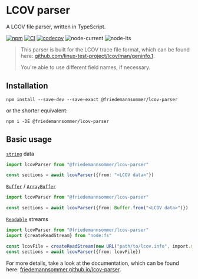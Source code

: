 # LCOV parser

A LCOV file parser, written in TypeScript.

[![npm](https://img.shields.io/npm/v/%40friedemannsommer%2Flcov-parser?style=flat&logo=npm)][npm]
[![CI](https://github.com/friedemannsommer/lcov-parser/actions/workflows/ci.yml/badge.svg?branch=main)](https://github.com/friedemannsommer/lcov-parser/actions/workflows/ci.yml)
[![codecov](https://codecov.io/gh/friedemannsommer/lcov-parser/graph/badge.svg?token=DXR26JEVQC)](https://codecov.io/gh/friedemannsommer/lcov-parser)
![node-current](https://img.shields.io/node/v/%40friedemannsommer%2Flcov-parser?style=flat&logo=nodedotjs)
![node-lts](https://img.shields.io/node/v-lts/%40friedemannsommer%2Flcov-parser?style=flat&logo=nodedotjs)

> This parser is built for the LCOV trace file format, which can be found
> here: [github.com/linux-test-project/lcov/man/geninfo.1][lcov-format].
>
> You're able to use different field names, if necessary.

## Installation

```shell
npm install --save-dev --save-exact @friedemannsommer/lcov-parser
```

or the shorter equivalent:

```shell
npm i -DE @friedemannsommer/lcov-parser
```

## Basic usage

[`string`][string-glossary] data

```typescript
import lcovParser from "@friedemannsommer/lcov-parser"

const sections = await lcovParser({from: "<LCOV data>"})
```

[`Buffer`][buffer-docs] / [`ArrayBuffer`][array-buffer-docs]

```typescript
import lcovParser from "@friedemannsommer/lcov-parser"

const sections = await lcovParser({from: Buffer.from("<LCOV data>")})
```

[`Readable`][readable-docs] streams

```typescript
import lcovParser from "@friedemannsommer/lcov-parser"
import {createReadStream} from "node:fs"

const lcovFile = createReadStream(new URL("path/to/lcov.info", import.meta.url))
const sections = await lcovParser({from: lcovFile})
```

For more details, take a look at the documentation,
which can be found here: [friedemannsommer.github.io/lcov-parser][package-docs].

[array-buffer-docs]: https://developer.mozilla.org/en-US/docs/Web/JavaScript/Reference/Global_Objects/ArrayBuffer

[buffer-docs]: https://nodejs.org/api/buffer.html#class-buffer

[lcov-format]: https://github.com/linux-test-project/lcov/blob/3decc12ab1e7b34d2860393e2f40f0e1057d5c16/man/geninfo.1#L989-L1171

[npm]: https://www.npmjs.com/package/@friedemannsommer/lcov-parser

[package-docs]: https://friedemannsommer.github.io/lcov-parser/

[readable-docs]: https://nodejs.org/api/stream.html#readable-streams

[string-glossary]: https://developer.mozilla.org/en-US/docs/Glossary/String
